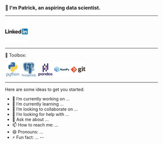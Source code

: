 ### 👋 I'm Patrick, an aspiring data scientist.
---
[<img src="https://github.com/devicons/devicon/blob/master/icons/linkedin/linkedin-original-wordmark.svg" alt="LinkedIn logo" width="75" height="75" />](https://www.linkedin.com/in/patrickanastasio/)

---
🧰 Toolbox:

<img src="https://github.com/devicons/devicon/blob/master/icons/python/python-original-wordmark.svg" alt="Python logo" width="50" height="50" />  <img src="https://github.com/devicons/devicon/blob/master/icons/postgresql/postgresql-plain-wordmark.svg" alt="Postgres logo" width="50" height="50" />  <img src="https://github.com/devicons/devicon/blob/master/icons/pandas/pandas-original-wordmark.svg" alt="Pandas logo" width="50" height="50" />  <img src="https://github.com/devicons/devicon/blob/master/icons/numpy/numpy-original-wordmark.svg" alt="Numpy logo" width="50" height="50" />  <img src="https://github.com/devicons/devicon/blob/master/icons/git/git-original-wordmark.svg" alt="Git logo" width="50" height="50" />

---
Here are some ideas to get you started:

- 🔭 I’m currently working on ...
- 🌱 I’m currently learning ...
- 👯 I’m looking to collaborate on ...
- 🤔 I’m looking for help with ...
- 💬 Ask me about ...
- 📫 How to reach me: ...
- 😄 Pronouns: ...
- ⚡ Fun fact: ...
--
